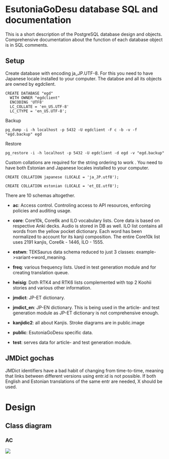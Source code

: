 # EsutoniaGoDesu database SQL and documentation
This is a short description of the PostgreSQL database design and objects.
Comprehensive documentation about the function of each database object is in SQL comments.

## Setup
Create database with encoding ja_JP.UTF-8. For this you need to have Japanese locale installed to your computer.
The databse and all its objects are owned by egdclient.<br/>
```
CREATE DATABASE "egd"
  WITH OWNER "egdclient"
  ENCODING 'UTF8'
  LC_COLLATE = 'en_US.UTF-8'
  LC_CTYPE = 'en_US.UTF-8';
```


Backup<br/>
```
pg_dump -i -h localhost -p 5432 -U egdclient -F c -b -v -f "egd.backup" egd
```

Restore<br/>
```
pg_restore -i -h localhost -p 5432 -U egdclient -d egd -v "egd.backup"
```

Custom collations are required for the string ordering to work . You need to have both Estonian and Japanese locales installed
 to your computer.<br/>
```
CREATE COLLATION japanese (LOCALE = 'ja_JP.utf8');
```

```
CREATE COLLATION estonian (LOCALE = 'et_EE.utf8');
```



There are 10 schemas altogether.

- **ac**: Access control. Controling access to API resources, enforcing policies and auditing usage.

- **core**: Core10k, Core6k and ILO vocabulary lists. Core data is based on respective Anki decks. Audio is stored in DB as well.
ILO list contains all words from the yellow pocket dictionary. Each word has been normalized to account for its kanji composition.
The entire Core10k list uses 2191 kanjis, Core6k - 1446, ILO - 1555.
- **estwn**: TEKSaurus data schema reduced to just 3 classes: example->variant->word_meaning.
- **freq**: various frequency lists. Used in test generation module and for creating translation queue.
- **heisig**: Doth RTK4 and RTK6 lists complemented with top 2 Koohii stories and various other information.
- **jmdict**: JP-ET dictionary.
- **jmdict_en**: JP-EN dictionary. This is being used in the article- and test generation module as JP-ET dictionary is not comprehensive enough.
- **kanjidic2**: all about Kanjis. Stroke diagrams are in public.image
- **public**: EsutoniaGoDesu specific data.
- **test**: serves data for article- and test generation module.



## JMDict gochas

JMDict identifiers have a bad habit of changing from time-to-time, meaning that links between different versions using entr.id is not possible.
If both English and Estonian translations of the same entr are needed, X should be used.


# Design
## Class diagram
### AC
<img src="https://raw.githubusercontent.com/esutoniagodesu/egd-db/master/class-diagrams/schema/ac.png"/>


